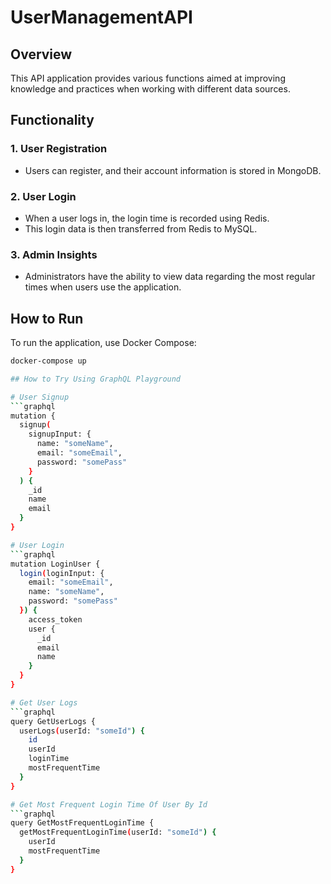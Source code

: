 # UserManagementAPI

## Overview

This API application provides various functions aimed at improving knowledge and practices when working with different data sources.

## Functionality

### 1. User Registration

- Users can register, and their account information is stored in MongoDB.

### 2. User Login

- When a user logs in, the login time is recorded using Redis.
- This login data is then transferred from Redis to MySQL.

### 3. Admin Insights

- Administrators have the ability to view data regarding the most regular times when users use the application.

## How to Run

To run the application, use Docker Compose:
```bash
docker-compose up

## How to Try Using GraphQL Playground

# User Signup
```graphql
mutation {
  signup(
    signupInput: {
      name: "someName",
      email: "someEmail",
      password: "somePass"
    }
  ) {
    _id
    name
    email
  }
}

# User Login
```graphql
mutation LoginUser {
  login(loginInput: {
    email: "someEmail",
    name: "someName",
    password: "somePass"
  }) {
    access_token
    user {
      _id
      email
      name
    }
  }
}

# Get User Logs
```graphql
query GetUserLogs {
  userLogs(userId: "someId") {
    id
    userId
    loginTime
    mostFrequentTime
  }
}

# Get Most Frequent Login Time Of User By Id
```graphql
query GetMostFrequentLoginTime {
  getMostFrequentLoginTime(userId: "someId") {
    userId
    mostFrequentTime
  }
}
